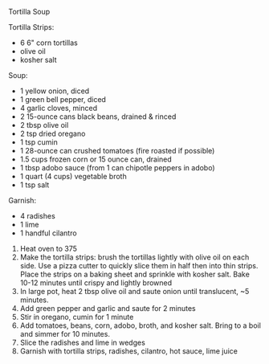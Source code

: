 Tortilla Soup

Tortilla Strips:
- 6 6" corn tortillas
- olive oil
- kosher salt

Soup:
- 1 yellow onion, diced
- 1 green bell pepper, diced
- 4 garlic cloves, minced
- 2 15-ounce cans black beans, drained & rinced
- 2 tbsp olive oil
- 2 tsp dried oregano
- 1 tsp cumin
- 1 28-ounce can crushed tomatoes (fire roasted if possible)
- 1.5 cups frozen corn or 15 ounce can, drained
- 1 tbsp adobo sauce (from 1 can chipotle peppers in adobo)
- 1 quart (4 cups) vegetable broth
- 1 tsp salt

Garnish:
- 4 radishes
- 1 lime
- 1 handful cilantro

1. Heat oven to 375
2. Make the tortilla strips: brush the tortillas lightly with olive oil on each side. Use a pizza cutter to quickly slice them in half then into thin strips. Place the strips on a baking sheet and sprinkle with kosher salt. Bake 10-12 minutes until crispy and lightly browned
3. In large pot, heat 2 tbsp olive oil and saute onion until translucent, ~5 minutes. 
4. Add green pepper and garlic and saute for 2 minutes
5. Stir in oregano, cumin for 1 minute
6. Add tomatoes, beans, corn, adobo, broth, and kosher salt. Bring to a boil and simmer for 10 minutes. 
7. Slice the radishes and lime in wedges
8. Garnish with tortilla strips, radishes, cilantro, hot sauce, lime juice